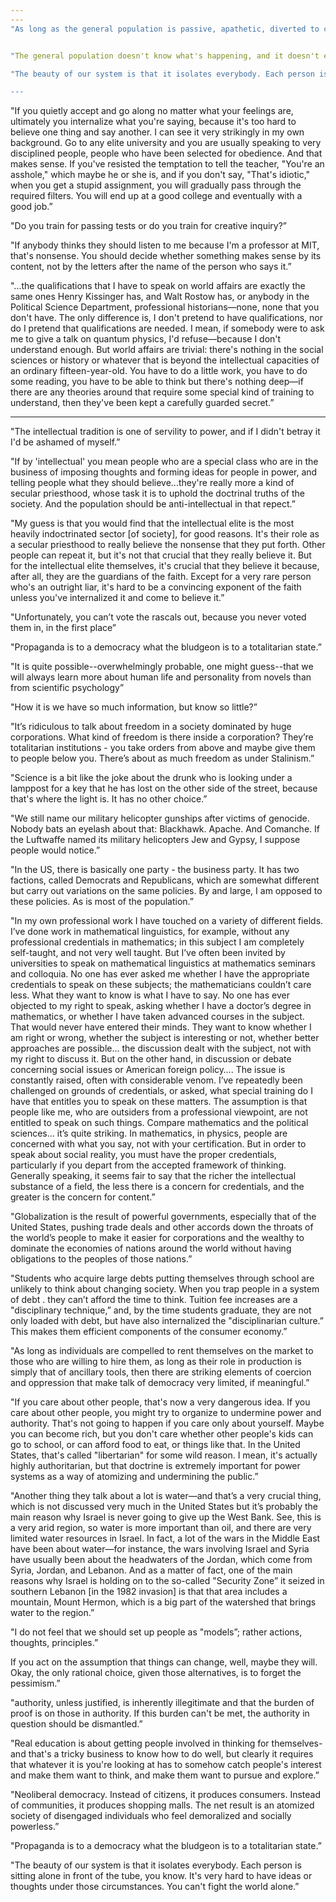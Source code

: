 ```yaml
---
---
"As long as the general population is passive, apathetic, diverted to consumerism or hatred of the vulnerable, then the powerful can do as they please, and those who survive will be left to contemplate the outcome.”


"The general population doesn't know what's happening, and it doesn't even know that it doesn't know.”

"The beauty of our system is that it isolates everybody. Each person is sitting alone in front of the tube, you know. It's very hard to have ideas or thoughts under those circumstances. You can't fight the world alone.”

---
```


"If you quietly accept and go along no matter what your feelings are, ultimately you internalize what you're saying, because it's too hard to believe one thing and say another. I can see it very strikingly in my own background. Go to any elite university and you are usually speaking to very disciplined people, people who have been selected for obedience. And that makes sense. If you've resisted the temptation to tell the teacher, "You're an asshole," which maybe he or she is, and if you don't say, "That's idiotic," when you get a stupid assignment, you will gradually pass through the required filters. You will end up at a good college and eventually with a good job.”

"Do you train for passing tests or do you train for creative inquiry?”

"If anybody thinks they should listen to me because I'm a professor at MIT, that's nonsense. You should decide whether something makes sense by its content, not by the letters after the name of the person who says it.”


"...the qualifications that I have to speak on world affairs are exactly the same ones Henry Kissinger has, and Walt Rostow has, or anybody in the Political Science Department, professional historians—none, none that you don't have. The only difference is, I don't pretend to have qualifications, nor do I pretend that qualifications are needed. I mean, if somebody were to ask me to give a talk on quantum physics, I'd refuse—because I don't understand enough. But world affairs are trivial: there's nothing in the social sciences or history or whatever that is beyond the intellectual capacities of an ordinary fifteen-year-old. You have to do a little work, you have to do some reading, you have to be able to think but there's nothing deep—if there are any theories around that require some special kind of training to understand, then they've been kept a carefully guarded secret.”

---

"The intellectual tradition is one of servility to power, and if I didn't betray it I'd be ashamed of myself.”

"If by 'intellectual' you mean people who are a special class who are in the business of imposing thoughts and forming ideas for people in power, and telling people what they should believe...they're really more a kind of secular priesthood, whose task it is to uphold the doctrinal truths of the society. And the population should be anti-intellectual in that repect.”

"My guess is that you would find that the intellectual elite is the most heavily indoctrinated sector [of society], for good reasons. It's their role as a secular priesthood to really believe the nonsense that they put forth. Other people can repeat it, but it's not that crucial that they really believe it. But for the intellectual elite themselves, it's crucial that they believe it because, after all, they are the guardians of the faith. Except for a very rare person who's an outright liar, it's hard to be a convincing exponent of the faith unless you've internalized it and come to believe it.”

"Unfortunately, you can’t vote the rascals out, because you never voted them in, in the first place”

"Propaganda is to a democracy what the bludgeon is to a totalitarian state.”

"It is quite possible--overwhelmingly probable, one might guess--that we will always learn more about human life and personality from novels than from scientific psychology”

"How it is we have so much information, but know so little?”


"It’s ridiculous to talk about freedom in a society dominated by huge corporations. What kind of freedom is there inside a corporation? They’re totalitarian institutions - you take orders from above and maybe give them to people below you. There’s about as much freedom as under Stalinism.”

"Science is a bit like the joke about the drunk who is looking under a lamppost for a key that he has lost on the other side of the street, because that's where the light is. It has no other choice.”


"We still name our military helicopter gunships after victims of genocide. Nobody bats an eyelash about that: Blackhawk. Apache. And Comanche. If the Luftwaffe named its military helicopters Jew and Gypsy, I suppose people would notice.”

"In the US, there is basically one party - the business party. It has two factions, called Democrats and Republicans, which are somewhat different but carry out variations on the same policies. By and large, I am opposed to these policies. As is most of the population.”

"In my own professional work I have touched on a variety of different fields. I’ve done work in mathematical linguistics, for example, without any professional credentials in mathematics; in this subject I am completely self-taught, and not very well taught. But I’ve often been invited by universities to speak on mathematical linguistics at mathematics seminars and colloquia. No one has ever asked me whether I have the appropriate credentials to speak on these subjects; the mathematicians couldn’t care less. What they want to know is what I have to say. No one has ever objected to my right to speak, asking whether I have a doctor’s degree in mathematics, or whether I have taken advanced courses in the subject. That would never have entered their minds. They want to know whether I am right or wrong, whether the subject is interesting or not, whether better approaches are possible… the discussion dealt with the subject, not with my right to discuss it.
But on the other hand, in discussion or debate concerning social issues or American foreign policy…. The issue is constantly raised, often with considerable venom. I’ve repeatedly been challenged on grounds of credentials, or asked, what special training do I have that entitles you to speak on these matters. The assumption is that people like me, who are outsiders from a professional viewpoint, are not entitled to speak on such things.
Compare mathematics and the political sciences… it’s quite striking. In mathematics, in physics, people are concerned with what you say, not with your certification. But in order to speak about social reality, you must have the proper credentials, particularly if you depart from the accepted framework of thinking. Generally speaking, it seems fair to say that the richer the intellectual substance of a field, the less there is a concern for credentials, and the greater is the concern for content.”


"Globalization is the result of powerful governments, especially that of the United States, pushing trade deals and other accords down the throats of the world’s people to make it easier for corporations and the wealthy to dominate the economies of nations around the world without having obligations to the peoples of those nations.”

"Students who acquire large debts putting themselves through school are unlikely to think about changing society. When you trap people in a system of debt . they can’t afford the time to think. Tuition fee increases are a "disciplinary technique,” and, by the time students graduate, they are not only loaded with debt, but have also internalized the "disciplinarian culture.” This makes them efficient components of the consumer economy.”

"As long as individuals are compelled to rent themselves on the market to those who are willing to hire them, as long as their role in production is simply that of ancillary tools, then there are striking elements of coercion and oppression that make talk of democracy very limited, if meaningful.”


"If you care about other people, that's now a very dangerous idea. If you care about other people, you might try to organize to undermine power and authority. That's not going to happen if you care only about yourself. Maybe you can become rich, but you don't care whether other people's kids can go to school, or can afford food to eat, or things like that. In the United States, that's called "libertarian" for some wild reason. I mean, it's actually highly authoritarian, but that doctrine is extremely important for power systems as a way of atomizing and undermining the public.”


"Another thing they talk about a lot is water—and that’s a very crucial thing, which is not discussed very much in the United States but it’s probably the main reason why Israel is never going to give up the West Bank. See, this is a very arid region, so water is more important than oil, and there are very limited water resources in Israel. In fact, a lot of the wars in the Middle East have been about water—for instance, the wars involving Israel and Syria have usually been about the headwaters of the Jordan, which come from Syria, Jordan, and Lebanon. And as a matter of fact, one of the main reasons why Israel is holding on to the so-called "Security Zone” it seized in southern Lebanon [in the 1982 invasion] is that that area includes a mountain, Mount Hermon, which is a big part of the watershed that brings water to the region.”

"I do not feel that we should set up people as "models”; rather actions, thoughts, principles.”

 If you act on the assumption that things can change, well, maybe they will. Okay, the only rational choice, given those alternatives, is to forget the pessimism.”

 "authority, unless justified, is inherently illegitimate and that the burden of proof is on those in authority. If this burden can't be met, the authority in question should be dismantled.”

 "Real education is about getting people involved in thinking for themselves- and that's a tricky business to know how to do well, but clearly it requires that whatever it is you're looking at has to somehow catch people's interest and make them want to think, and make them want to pursue and explore.”

 "Neoliberal democracy. Instead of citizens, it produces consumers. Instead of communities, it produces shopping malls. The net result is an atomized society of disengaged individuals who feel demoralized and socially powerless.”

 "Propaganda is to a democracy what the bludgeon is to a totalitarian state.”

"The beauty of our system is that it isolates everybody. Each person is sitting alone in front of the tube, you know. It's very hard to have ideas or thoughts under those circumstances. You can't fight the world alone.”
